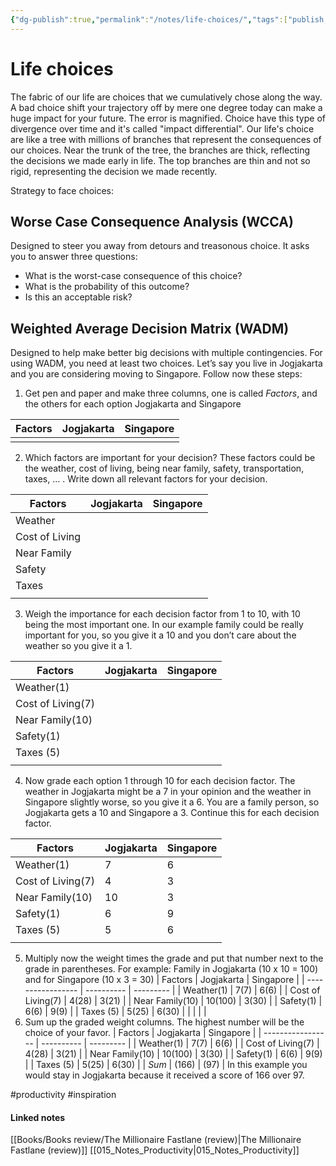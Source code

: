 ```yaml
---
{"dg-publish":true,"permalink":"/notes/life-choices/","tags":["publish, compiled, productivity"]}
---
```



# Life choices
The fabric of our life are choices that we cumulatively chose along the way. A bad choice shift your trajectory off by mere one degree today can make a huge impact for your future. The error is magnified. Choice have this type of divergence over time and it's called "impact differential".
Our life's choice are like a tree with millions of branches that represent the consequences of our choices. Near the trunk of the tree, the branches are thick, reflecting the decisions we made early in life. The top branches are thin and not so rigid, representing the decision we made recently.

Strategy to face choices:
## Worse Case Consequence Analysis (WCCA)
Designed to steer you away from detours and treasonous choice.
It asks you to answer three questions: 
- What is the worst-case consequence of this choice? 
- What is the probability of this outcome? 
- Is this an acceptable risk? 


## Weighted Average Decision Matrix (WADM)
Designed to help make better big decisions with multiple contingencies.
For using WADM, you need at least two choices. Let’s say you live in Jogjakarta and you are considering moving to Singapore. Follow now these steps:

1.  Get pen and paper and make three columns, one is called _Factors_, and the others for each option Jogjakarta and Singapore

| Factors | Jogjakarta | Singapore |
| ------- | ---------- | --------- |
|         |            |           |

2.  Which factors are important for your decision? These factors could be the weather, cost of living, being near family, safety, transportation, taxes, … . Write down all relevant factors for your decision.

| Factors        | Jogjakarta | Singapore |
| -------------- | ---------- | --------- |
| Weather        |            |           |
| Cost of Living |            |           |
| Near Family    |            |           |
| Safety         |            |           |
| Taxes          |            |           |
|                |            |           |

3.  Weigh the importance for each decision factor from 1 to 10, with 10 being the most important one. In our example family could be really important for you, so you give it a 10 and you don’t care about the weather so you give it a 1.

| Factors           | Jogjakarta | Singapore |
| ----------------- | ---------- | --------- |
| Weather(1)        |            |           |
| Cost of Living(7) |            |           |
| Near Family(10)   |            |           |
| Safety(1)         |            |           |
| Taxes   (5)       |            |           |
|                   |            |           |


4.  Now grade each option 1 through 10 for each decision factor. The weather in Jogjakarta might be a 7 in your opinion and the weather in Singapore slightly worse, so you give it a 6. You are a family person, so Jogjakarta gets a 10 and Singapore a 3. Continue this for each decision factor.

| Factors           | Jogjakarta | Singapore |
| ----------------- | ---------- | --------- |
| Weather(1)        | 7          | 6         |
| Cost of Living(7) | 4          | 3         |
| Near Family(10)   | 10         | 3         |
| Safety(1)         | 6          | 9         |
| Taxes   (5)       | 5          | 6         |
|                   |            |           | 



5.  Multiply now the weight times the grade and put that number next to the grade in parentheses. For example: Family in Jogjakarta (10 x 10 = 100) and for Singapore (10 x 3 = 30)
| Factors           | Jogjakarta | Singapore |
| ----------------- | ---------- | --------- |
| Weather(1)        | 7(7)       | 6(6)      |
| Cost of Living(7) | 4(28)      | 3(21)     |
| Near Family(10)   | 10(100)    | 3(30)     |
| Safety(1)         | 6(6)       | 9(9)      |
| Taxes   (5)       | 5(25)      | 6(30)     | 
|                   |            |           |
6.  Sum up the graded weight columns. The highest number will be the choice of your favor.
| Factors           | Jogjakarta | Singapore |
| ----------------- | ---------- | --------- |
| Weather(1)        | 7(7)       | 6(6)      |
| Cost of Living(7) | 4(28)      | 3(21)     |
| Near Family(10)   | 10(100)    | 3(30)     |
| Safety(1)         | 6(6)       | 9(9)      |
| Taxes   (5)       | 5(25)      | 6(30)     |
| *Sum*         | (166)      | (97)          |
In this example you would stay in Jogjakarta because it received a score of 166 over 97.


#productivity #inspiration 
#### Linked notes
[[Books/Books review/The Millionaire Fastlane (review)\|The Millionaire Fastlane (review)]]
[[015_Notes_Productivity\|015_Notes_Productivity]]